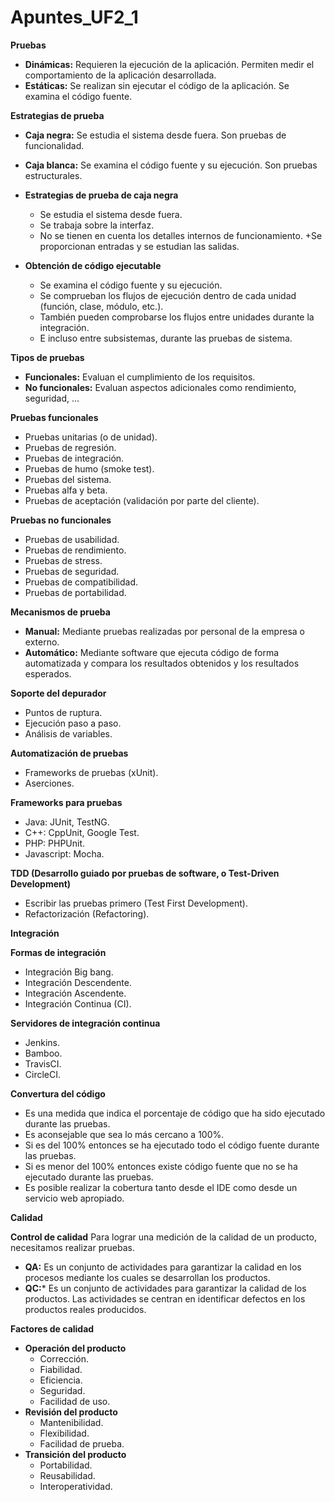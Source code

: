 # Apuntes_UF2_1

**Pruebas**
+ **Dinámicas:** Requieren la ejecución de la aplicación. Permiten medir el comportamiento de la aplicación desarrollada.
+ **Estáticas:** Se realizan sin ejecutar el código de la aplicación. Se examina el código fuente.

**Estrategias de prueba**
+ **Caja negra:** Se estudia el sistema desde fuera. Son pruebas de funcionalidad.
+ **Caja blanca:** Se examina el código fuente y su ejecución. Son pruebas estructurales.

+ **Estrategias de prueba de caja negra**
    + Se estudia el sistema desde fuera.
    + Se trabaja sobre la interfaz.
    + No se tienen en cuenta los detalles internos de funcionamiento.
    +Se proporcionan entradas y se estudian las salidas.

+ **Obtención de código ejecutable**
    + Se examina el código fuente y su ejecución.
    + Se comprueban los flujos de ejecución dentro de cada unidad (función, clase, módulo, etc.).
    + También pueden comprobarse los flujos entre unidades durante la integración.
    + E incluso entre subsistemas, durante las pruebas de sistema.

**Tipos de pruebas**
+ **Funcionales:** Evaluan el cumplimiento de los requisitos.
+ **No funcionales:** Evaluan aspectos adicionales como rendimiento, seguridad, ...

**Pruebas funcionales**
+ Pruebas unitarias (o de unidad).
+ Pruebas de regresión.
+ Pruebas de integración.
+ Pruebas de humo (smoke test).
+ Pruebas del sistema.
+ Pruebas alfa y beta.
+ Pruebas de aceptación (validación por parte del cliente).

**Pruebas no funcionales**
+ Pruebas de usabilidad.
+ Pruebas de rendimiento.
+ Pruebas de stress.
+ Pruebas de seguridad.
+ Pruebas de compatibilidad.
+ Pruebas de portabilidad.

**Mecanismos de prueba**
+ **Manual:** Mediante pruebas realizadas por personal de la empresa o externo.
+ **Automático:** Mediante software que ejecuta código de forma automatizada y compara los resultados obtenidos y los resultados esperados.

**Soporte del depurador**
+ Puntos de ruptura.
+ Ejecución paso a paso.
+ Análisis de variables.

**Automatización de pruebas** 
+ Frameworks de pruebas (xUnit).
+ Aserciones.

**Frameworks para pruebas**
+ Java: JUnit, TestNG.
+ C++: CppUnit, Google Test.
+ PHP: PHPUnit.
+ Javascript: Mocha.

**TDD (Desarrollo guiado por pruebas de software, o Test-Driven Development)**
+ Escribir las pruebas primero (Test First Development).
+ Refactorización (Refactoring).

**Integración**

**Formas de integración**
+ Integración Big bang.
+ Integración Descendente.
+ Integración Ascendente.
+ Integración Continua (CI).

**Servidores de integración continua**
+ Jenkins.
+ Bamboo.
+ TravisCI.
+ CircleCI.

**Convertura del código**
+ Es una medida que indica el porcentaje de código que ha sido ejecutado durante las pruebas.
+ Es aconsejable que sea lo más cercano a 100%.
+ Si es del 100% entonces se ha ejecutado todo el código fuente durante las pruebas.
+ Si es menor del 100% entonces existe código fuente que no se ha ejecutado durante las pruebas.
+ Es posible realizar la cobertura tanto desde el IDE como desde un servicio web apropiado.

**Calidad**

**Control de calidad**
Para lograr una medición de la calidad de un producto, necesitamos realizar pruebas.
+ **QA:** Es un conjunto de actividades para garantizar la calidad en los procesos mediante los cuales se desarrollan los productos.
+ **QC:*** Es un conjunto de actividades para garantizar la calidad de los productos. Las actividades se centran en identificar defectos en los productos reales producidos.


**Factores de calidad**
+ **Operación del producto**
    + Corrección.
    + Fiabilidad.
    + Eficiencia.
    + Seguridad.
    + Facilidad de uso.
+ **Revisión del producto**
    + Mantenibilidad.
    + Flexibilidad.
    + Facilidad de prueba.
+ **Transición del producto**
    + Portabilidad.
    + Reusabilidad.
    + Interoperatividad.
